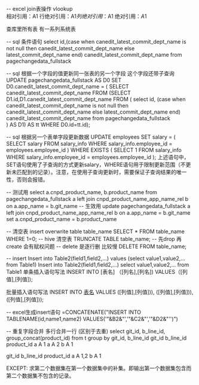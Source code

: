 -- excel join表操作
vlookup  
相对引用：A1
行绝对引用：A$1
列绝对引用：$A1
绝对引用：$A$1




查库里所有表 
有一系列系统表 



-- sql 条件语句
select 
id,(case when canedit_latest_commit_dept_name is not null then canedit_latest_commit_dept_name else latest_commit_dept_name end) canedit_latest_commit_dept_name
from pagechangedata_fullstack


-- sql 根据一个字段的值更新同一张表的另一个字段  这个字段还带子查询
UPDATE pagechangedata_fullstack AS D0
SET D0.canedit_latest_commit_dept_name = (
  SELECT canedit_latest_commit_dept_name
                  FROM (SELECT D1.id,D1.canedit_latest_commit_dept_name   FROM    (
        select id,
    (case when canedit_latest_commit_dept_name is not null then canedit_latest_commit_dept_name else latest_commit_dept_name end) canedit_latest_commit_dept_name
    from pagechangedata_fullstack   
    ) AS D1) AS tt
                  WHERE D0.id=tt.id);



-- sql 根据另一个表单字段更新数据
UPDATE employees
SET salary = (
    SELECT salary
    FROM salary_info
    WHERE salary_info.employee_id = employees.employee_id
)
WHERE EXISTS (
    SELECT 1
    FROM salary_info
    WHERE salary_info.employee_id = employees.employee_id
);
上述语句中，SET语句使用了子查询的方式更新salary，WHERE语句用于限制更新范围（不更新未匹配到的记录）。注意，在使用子查询更新时，需要保证子查询结果的唯一性，否则会报错。

-- 测试用
select a.cnpd_product_name, b.product_name from pagechangedata_fullstack a left join cnpd_product_name_app_name_rel b on a.app_name = b.git_name
-- 生效用
update pagechangedata_fullstack a left join cnpd_product_name_app_name_rel b on a.app_name = b.git_name 
set a.cnpd_product_name = b.product_name

-- 清空表
insert overwrite table table_name SELECT * FROM table_name WHERE 1=0;
-- hive 清空表
TRUNCATE TABLE table_name; 
-- 先drop 再create 会有赋权问题
-- delete 是逐行删  比较慢
DELETE FROM table_name;


-- insert
Insert into Table2(field1,field2,…) values (select value1,value2,… from Table1)
Insert into Table2(field1,field2,…) select value1,value2,… from Table1
单条插入语句写法
INSERT INTO [表名] （[列名],[列名]) 
VALUES（[列值],[列值]);

批量插入语句写法
INSERT INTO 
[表名]([列名],[列名]) 
 VALUES
([列值],[列值])),
([列值],[列值])),
([列值],[列值]));


-- excel生成insert语句
=CONCATENATE("INSERT INTO TABLENAME(id,name1,name2) VALUES('"&B2&"','"&C2&"','"&D2&"'')")


-- 重复字段合并 多行合并一行 (区别于去重)
select git_id, b_line_id, group_concat(product_id) from t group by git_id, b_line_id
git_id b_line_id product_id
a        A        1
a        A        2
b        A        1

git_id b_line_id product_id
a         A        1,2
b         A          1


EXCEPT: 求第二个数据集在第一个数据集中的补集。即输出第一个数据集包含而第二个数据集不包含的记录。

